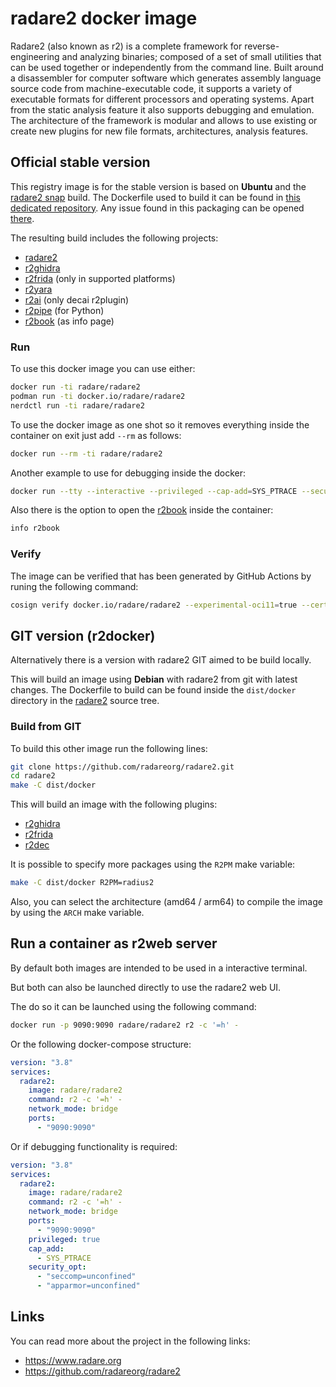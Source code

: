 # radare2 docker image

Radare2 (also known as r2) is a complete framework for reverse-engineering
and analyzing binaries; composed of a set of small utilities that can be used
together or independently from the command line. Built around a disassembler
for computer software which generates assembly language source code from
machine-executable code, it supports a variety of executable formats for
different processors and operating systems. Apart from the static analysis
feature it also supports debugging and emulation. The architecture of the
framework is modular and allows to use existing or create new plugins for new
file formats, architectures, analysis features.

## Official stable version

This registry image is for the stable version is based on **Ubuntu** and the [radare2 snap](https://snapcraft.io/radare2) build.
The Dockerfile used to build it can be found in [this dedicated repository](https://github.com/radareorg/radare2-snap).
Any issue found in this packaging can be opened [there](https://github.com/radareorg/radare2-snap/issues).

The resulting build includes the following projects:

* [radare2](https://github.com/radareorg/radare2)
* [r2ghidra](https://github.com/radareorg/r2ghidra)
* [r2frida](https://github.com/nowsecure/r2frida) (only in supported platforms)
* [r2yara](https://github.com/radareorg/r2yara)
* [r2ai](https://github.com/radareorg/r2ai) (only decai r2plugin)
* [r2pipe](https://pypi.org/project/r2pipe/) (for Python)
* [r2book](https://github.com/radareorg/radare2-book) (as info page)

### Run

To use this docker image you can use either:

```sh
docker run -ti radare/radare2
podman run -ti docker.io/radare/radare2
nerdctl run -ti radare/radare2
```

To use the docker image as one shot so it removes everything inside the container on exit just add `--rm` as follows:

```sh
docker run --rm -ti radare/radare2
```

Another example to use for debugging inside the docker:

```sh
docker run --tty --interactive --privileged --cap-add=SYS_PTRACE --security-opt seccomp=unconfined --security-opt apparmor=unconfined radare/radare2
```

Also there is the option to open the [r2book](https://book.rada.re/) inside the container:

```sh
info r2book
```

### Verify

The image can be verified that has been generated by GitHub Actions by runing the following command:

```sh
cosign verify docker.io/radare/radare2 --experimental-oci11=true --certificate-oidc-issuer=https://token.actions.githubusercontent.com --certificate-identity-regexp='https://github\.com/radareorg/radare2-snap/.*@refs/heads/main'
```

## GIT version (r2docker)

Alternatively there is a version with radare2 GIT aimed to be build locally.

This will build an image using **Debian** with radare2 from git with latest changes.
The Dockerfile to build can be found inside the `dist/docker` directory in the [radare2](https://github.com/radareorg/radare2) source tree.

### Build from GIT

To build this other image run the following lines:

```sh
git clone https://github.com/radareorg/radare2.git
cd radare2
make -C dist/docker
```

This will build an image with the following plugins:

* [r2ghidra](https://github.com/radareorg/r2ghidra)
* [r2frida](https://github.com/nowsecure/r2frida)
* [r2dec](https://github.com/wargio/r2dec-js)

It is possible to specify more packages using the `R2PM` make variable:

```sh
make -C dist/docker R2PM=radius2
```

Also, you can select the architecture (amd64 / arm64) to compile the image by using the `ARCH` make variable.

## Run a container as r2web server

By default both images are intended to be used in a interactive terminal.

But both can also be launched directly to use the radare2 web UI.

The do so it can be launched using the following command:

```sh
docker run -p 9090:9090 radare/radare2 r2 -c '=h' -
```

Or the following docker-compose structure:

```yaml
version: "3.8"
services:
  radare2:
    image: radare/radare2
    command: r2 -c '=h' -
    network_mode: bridge
    ports:
      - "9090:9090"
```

Or if debugging functionality is required:

```yaml
version: "3.8"
services:
  radare2:
    image: radare/radare2
    command: r2 -c '=h' -
    network_mode: bridge
    ports:
      - "9090:9090"
    privileged: true
    cap_add:
      - SYS_PTRACE
    security_opt:
      - "seccomp=unconfined"
      - "apparmor=unconfined"
```

## Links

You can read more about the project in the following links:

* <https://www.radare.org>
* <https://github.com/radareorg/radare2>
